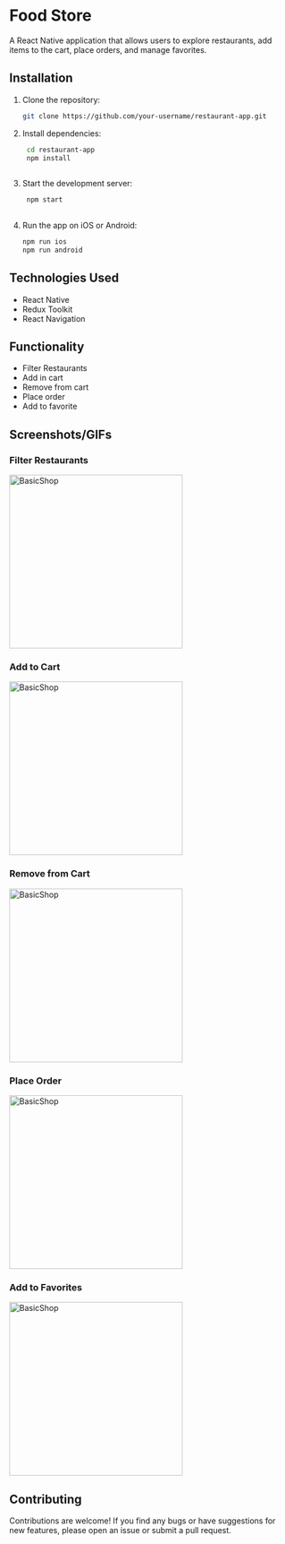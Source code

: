# Food Store
A React Native application that allows users to explore restaurants, add items to the cart, place orders, and manage favorites.

## Installation
1. Clone the repository:
   ```bash
   git clone https://github.com/your-username/restaurant-app.git

2. Install dependencies:
   ```bash
    cd restaurant-app
    npm install
 
2. Start the development server:
    ```bash
     npm start
  
3. Run the app on iOS or Android:
     ```bash
     npm run ios
     npm run android
    
## Technologies Used
- React Native
- Redux Toolkit
- React Navigation

## Functionality
- Filter Restaurants 
- Add in cart
- Remove from cart
- Place order
- Add to favorite

## Screenshots/GIFs
### Filter Restaurants
<img src="https://github.com/ceacaiosifclaudiu/Food-Store---React-Native/assets/110819428/82b79470-36ad-4f46-8f98-898d102e73ed" alt="BasicShop" width="310"/> 

### Add to Cart
<img src="https://github.com/ceacaiosifclaudiu/Food-Store---React-Native/assets/110819428/df3cc186-e5db-425a-9206-f5b8f288e54a" alt="BasicShop" width="310"/>

### Remove from Cart
<img src="https://github.com/ceacaiosifclaudiu/Food-Store---React-Native/assets/110819428/7ab85eaf-2ff3-43f4-8da5-848e066b7e33" alt="BasicShop" width="310"/>

### Place Order
<img src="https://github.com/ceacaiosifclaudiu/Food-Store---React-Native/assets/110819428/cf2d1c2a-ba91-436d-bbe5-d090326cf810" alt="BasicShop" width="310"/>

### Add to Favorites
<img src="https://github.com/ceacaiosifclaudiu/Food-Store---React-Native/assets/110819428/9431d853-f817-479d-aa69-4d69937678ff" alt="BasicShop" width="310"/>

## Contributing
Contributions are welcome! If you find any bugs or have suggestions for new features, please open an issue or submit a pull request.
